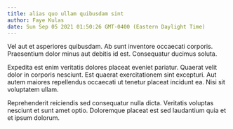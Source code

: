 ```yaml
---
title: alias quo ullam quibusdam sint
author: Faye Kulas
date: Sun Sep 05 2021 01:50:26 GMT-0400 (Eastern Daylight Time)
---
```

Vel aut et asperiores quibusdam. Ab sunt inventore occaecati corporis. Praesentium dolor minus aut debitis id est. Consequatur ducimus soluta.

 Expedita est enim veritatis dolores placeat eveniet pariatur. Quaerat velit dolor in corporis nesciunt. Est quaerat exercitationem sint excepturi. Aut autem maiores repellendus occaecati ut tenetur placeat incidunt ea. Nisi sit voluptatem ullam.

 Reprehenderit reiciendis sed consequatur nulla dicta. Veritatis voluptas nesciunt et sunt amet optio. Doloremque placeat est sed laudantium quia et et ipsum dolorum.